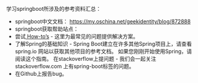 学习springboot所涉及的参考资料汇总：
- springboot中文文档：
https://my.oschina.net/geekidentity/blog/872888
- springboot获取帮助站点：
-  尝试<a href="http://docs.spring.io/spring-boot/docs/1.5.2.RELEASE/reference/htmlsingle/#howto"> How-to’s</a> - 这里为最常见的问题提供解决方案。
-  了解Spring的基础知识 - Spring Boot建立在许多其他Spring项目上，请查看 spring.io 网站以获取其他项目的参考文档。 如果您刚刚开始使用Spring，请阅读这个指南。
在stackoverflow上提问题 - 我们会一起关注 stackoverflow.com 上有spring-boot标签的问题。
-  在Github上报告bug。


